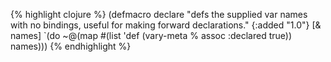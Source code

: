 {% highlight clojure %}
(defmacro declare
  "defs the supplied var names with no bindings, useful for making forward declarations."
  {:added "1.0"}
  [& names] `(do ~@(map #(list 'def (vary-meta % assoc :declared true)) names)))
{% endhighlight %}
